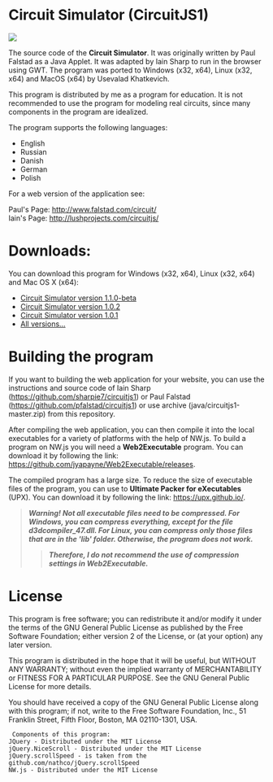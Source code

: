# Circuit Simulator (CircuitJS1)

![](https://ceba77.github.io/slides/5.png)

The source code of the **Circuit Simulator**. It was originally written by Paul Falstad as a Java Applet. It was adapted by Iain Sharp to run in the browser using GWT. The program was ported to Windows (x32, x64), Linux (x32, x64) and MacOS (x64) by Usevalad Khatkevich.

This program is distributed by me as a program for education. It is not recommended to use the program for modeling real circuits, since many components in the program are idealized.

The program supports the following languages:
- English
- Russian
- Danish
- German
- Polish

For a web version of the application see:

Paul's Page: http://www.falstad.com/circuit/  
Iain's Page: http://lushprojects.com/circuitjs/

# Downloads:

You can download this program for Windows (x32, x64), Linux (x32, x64) and Mac OS X (x64):
- [Circuit Simulator version 1.1.0-beta](https://github.com/CEBA77/circuitjs1/releases/tag/1.1.0-beta)
- [Circuit Simulator version 1.0.2](https://github.com/CEBA77/circuitjs1/releases/tag/1.0.2)
- [Circuit Simulator version 1.0.1](https://github.com/CEBA77/circuitjs1/releases/tag/1.0.1)
- [All versions...](https://github.com/CEBA77/circuitjs1/releases)

# Building the program

If you want to building the web application for your website, you can use the instructions and source code of Iain Sharp (https://github.com/sharpie7/circuitjs1) or Paul Falstad (https://github.com/pfalstad/circuitjs1) or use archive (java/circuitjs1-master.zip) from this repository. 

After compiling the web application, you can then compile it into the local executables for a variety of platforms with the help of NW.js. To build a program on NW.js you will need a **Web2Executable** program. You can download it by following the link: https://github.com/jyapayne/Web2Executable/releases.

The compiled program has a large size. To reduce the size of executable files of the program, you can use to **Ultimate Packer for eXecutables** (UPX). You can download it by following the link: https://upx.github.io/.

> ***Warning! Not all executable files need to be compressed. For Windows, you can compress everything, except for the file d3dcompiler_47.dll. For Linux, you can compress only those files that are in the 'lib' folder. Otherwise, the program does not work.***
>> ***Therefore, I do not recommend the use of compression settings in Web2Executable.***


# License

This program is free software; you can redistribute it and/or modify it under the terms of the GNU General Public License as published by the Free Software Foundation; either version 2 of the License, or (at your option) any later version.

This program is distributed in the hope that it will be useful, but WITHOUT ANY WARRANTY; without even the implied warranty of MERCHANTABILITY or FITNESS FOR A PARTICULAR PURPOSE. See the GNU General Public License for more details.

You should have received a copy of the GNU General Public License along with this program; if not, write to the Free Software Foundation, Inc., 51 Franklin Street, Fifth Floor, Boston, MA 02110-1301, USA.

     Components of this program:
    JQuery - Distributed under the MIT License
    jQuery.NiceScroll - Distributed under the MIT License
    jQuery.scrollSpeed - is taken from the github.com/nathco/jQuery.scrollSpeed
    NW.js - Distributed under the MIT License
    
